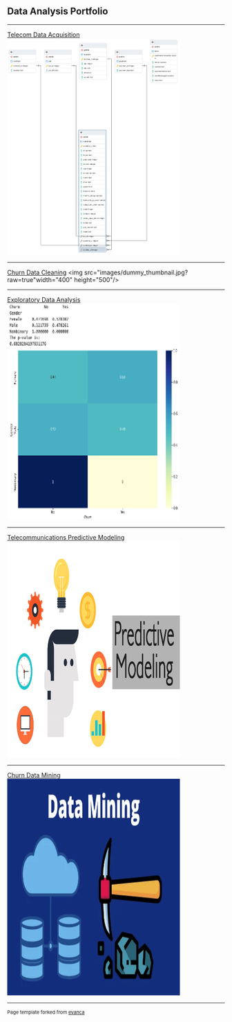 ## Data Analysis Portfolio

---


[Telecom Data Acquisition](https://github.com/zibba101/Data_Acquisition)
<img src="images/churn ERD.png?raw=true" width="400" 
     height="500"/>


---
[Churn Data Cleaning](https://github.com/zibba101/Churn_Data_Cleaning)
<img src="images/dummy_thumbnail.jpg?raw=true"width="400" 
     height="500"/>


---
[Exploratory Data Analysis](https://github.com/zibba101/Churn_Exploratory_Analysis)
<img src="images/heatmap.png?raw=true" width="400" 
     height="500"/>


---
[Telecommunications Predictive Modeling](https://github.com/zibba101/Telecom_Predictive_Modeling)
<img src="images/pred.png?raw=true" width="400" 
     height="500"/>


---
[Churn Data Mining](https://github.com/zibba101/Churn_Data_Mining)
<img src="images/datamining.png?raw=true" width="400" 
     height="500"/>


---
<p style="font-size:11px">Page template forked from <a href="https://github.com/evanca/quick-portfolio">evanca</a></p>
<!-- Remove above link if you don't want to attibute -->
